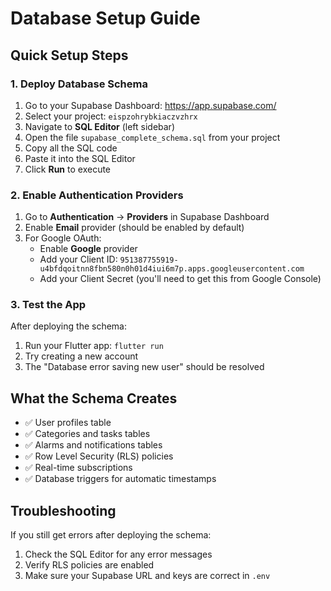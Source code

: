 # Database Setup Guide

## Quick Setup Steps

### 1. Deploy Database Schema
1. Go to your Supabase Dashboard: https://app.supabase.com/
2. Select your project: `eispzohrybkiaczvzhrx`
3. Navigate to **SQL Editor** (left sidebar)
4. Open the file `supabase_complete_schema.sql` from your project
5. Copy all the SQL code
6. Paste it into the SQL Editor
7. Click **Run** to execute

### 2. Enable Authentication Providers
1. Go to **Authentication** → **Providers** in Supabase Dashboard
2. Enable **Email** provider (should be enabled by default)
3. For Google OAuth:
   - Enable **Google** provider
   - Add your Client ID: `951387755919-u4bfdqoitnn8fbn580n0h01d4iui6m7p.apps.googleusercontent.com`
   - Add your Client Secret (you'll need to get this from Google Console)

### 3. Test the App
After deploying the schema:
1. Run your Flutter app: `flutter run`
2. Try creating a new account
3. The "Database error saving new user" should be resolved

## What the Schema Creates
- ✅ User profiles table
- ✅ Categories and tasks tables  
- ✅ Alarms and notifications tables
- ✅ Row Level Security (RLS) policies
- ✅ Real-time subscriptions
- ✅ Database triggers for automatic timestamps

## Troubleshooting
If you still get errors after deploying the schema:
1. Check the SQL Editor for any error messages
2. Verify RLS policies are enabled
3. Make sure your Supabase URL and keys are correct in `.env`
